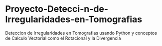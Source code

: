 # Proyecto-Detecci-n-de-Irregularidades-en-Tomografias
Deteccion de Irregularidades en Tomografias usando Python y conceptos de Calculo Vectorial como el Rotacional y la Divergencia
